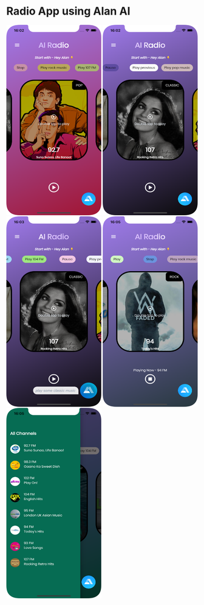 # Radio App using Alan AI

<img src="ai1.png" width="250" height="500">
<img src="ai2.png" width="250" height="500">
<img src="ai3.png" width="250" height="500">
<img src="ai4.png" width="250" height="500">
<img src="ai5.png" width="250" height="500">

